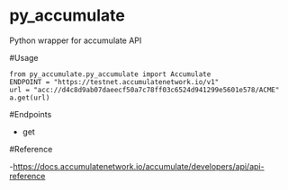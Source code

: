 # py_accumulate

Python wrapper for accumulate API

#Usage

```
from py_accumulate.py_accumulate import Accumulate
ENDPOINT = "https://testnet.accumulatenetwork.io/v1"
url = "acc://d4c8d9ab07daeecf50a7c78ff03c6524d941299e5601e578/ACME"
a.get(url)
```

#Endpoints

- get 



#Reference

-https://docs.accumulatenetwork.io/accumulate/developers/api/api-reference